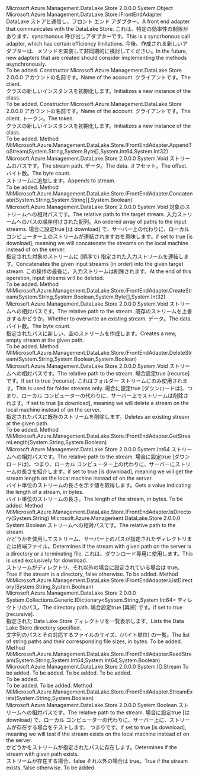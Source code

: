<Type Name="DataLakeStoreFrontEndAdapter" FullName="Microsoft.Azure.Management.DataLake.Store.DataLakeStoreFrontEndAdapter">
  <TypeSignature Language="C#" Value="public class DataLakeStoreFrontEndAdapter : Microsoft.Azure.Management.DataLake.Store.IFrontEndAdapter" />
  <TypeSignature Language="ILAsm" Value=".class public auto ansi beforefieldinit DataLakeStoreFrontEndAdapter extends System.Object implements class Microsoft.Azure.Management.DataLake.Store.IFrontEndAdapter" />
  <TypeSignature Language="DocId" Value="T:Microsoft.Azure.Management.DataLake.Store.DataLakeStoreFrontEndAdapter" />
  <TypeSignature Language="VB.NET" Value="Public Class DataLakeStoreFrontEndAdapter&#xA;Implements IFrontEndAdapter" />
  <TypeSignature Language="F#" Value="type DataLakeStoreFrontEndAdapter = class&#xA;    interface IFrontEndAdapter" />
  <AssemblyInfo>
    <AssemblyName>Microsoft.Azure.Management.DataLake.Store</AssemblyName>
    <AssemblyVersion>2.0.0.0</AssemblyVersion>
  </AssemblyInfo>
  <Base>
    <BaseTypeName>System.Object</BaseTypeName>
  </Base>
  <Interfaces>
    <Interface>
      <InterfaceName>Microsoft.Azure.Management.DataLake.Store.IFrontEndAdapter</InterfaceName>
    </Interface>
  </Interfaces>
  <Docs>
    <summary>
            <span data-ttu-id="51b35-101">DataLake ストアと通信し、フロント エンド アダプター。</span><span class="sxs-lookup"><span data-stu-id="51b35-101">A front end adapter that communicates with the DataLake Store.</span></span>
            <span data-ttu-id="51b35-102">これは、特定の効率性の制限があります、syncrhonous 呼び出しアダプターです。</span><span class="sxs-lookup"><span data-stu-id="51b35-102">This is a syncrhonous call adapter, which has certain efficiency limitations.</span></span>
            <span data-ttu-id="51b35-103">今後、作成される新しいアダプターは、メソッドを実装して非同期的に検討してください。</span><span class="sxs-lookup"><span data-stu-id="51b35-103">In the future, new adapters that are created should consider implementing the methods asynchronously.</span></span>
            </summary>
    <remarks>To be added.</remarks>
  </Docs>
  <Members>
    <Member MemberName=".ctor">
      <MemberSignature Language="C#" Value="public DataLakeStoreFrontEndAdapter (string accountName, Microsoft.Azure.Management.DataLake.Store.IDataLakeStoreFileSystemManagementClient client);" />
      <MemberSignature Language="ILAsm" Value=".method public hidebysig specialname rtspecialname instance void .ctor(string accountName, class Microsoft.Azure.Management.DataLake.Store.IDataLakeStoreFileSystemManagementClient client) cil managed" />
      <MemberSignature Language="DocId" Value="M:Microsoft.Azure.Management.DataLake.Store.DataLakeStoreFrontEndAdapter.#ctor(System.String,Microsoft.Azure.Management.DataLake.Store.IDataLakeStoreFileSystemManagementClient)" />
      <MemberSignature Language="VB.NET" Value="Public Sub New (accountName As String, client As IDataLakeStoreFileSystemManagementClient)" />
      <MemberSignature Language="F#" Value="new Microsoft.Azure.Management.DataLake.Store.DataLakeStoreFrontEndAdapter : string * Microsoft.Azure.Management.DataLake.Store.IDataLakeStoreFileSystemManagementClient -&gt; Microsoft.Azure.Management.DataLake.Store.DataLakeStoreFrontEndAdapter" Usage="new Microsoft.Azure.Management.DataLake.Store.DataLakeStoreFrontEndAdapter (accountName, client)" />
      <MemberType>Constructor</MemberType>
      <AssemblyInfo>
        <AssemblyName>Microsoft.Azure.Management.DataLake.Store</AssemblyName>
        <AssemblyVersion>2.0.0.0</AssemblyVersion>
      </AssemblyInfo>
      <Parameters>
        <Parameter Name="accountName" Type="System.String" />
        <Parameter Name="client" Type="Microsoft.Azure.Management.DataLake.Store.IDataLakeStoreFileSystemManagementClient" />
      </Parameters>
      <Docs>
        <param name="accountName"><span data-ttu-id="51b35-104">アカウントの名前です。</span><span class="sxs-lookup"><span data-stu-id="51b35-104">Name of the account.</span></span></param>
        <param name="client"><span data-ttu-id="51b35-105">クライアントです。</span><span class="sxs-lookup"><span data-stu-id="51b35-105">The client.</span></span></param>
        <summary>
            <span data-ttu-id="51b35-106"><see cref="T:Microsoft.Azure.Management.DataLake.Store.DataLakeStoreFrontEndAdapter" /> クラスの新しいインスタンスを初期化します。</span><span class="sxs-lookup"><span data-stu-id="51b35-106">Initializes a new instance of the <see cref="T:Microsoft.Azure.Management.DataLake.Store.DataLakeStoreFrontEndAdapter" /> class.</span></span>
            </summary>
        <remarks>To be added.</remarks>
      </Docs>
    </Member>
    <Member MemberName=".ctor">
      <MemberSignature Language="C#" Value="public DataLakeStoreFrontEndAdapter (string accountName, Microsoft.Azure.Management.DataLake.Store.IDataLakeStoreFileSystemManagementClient client, System.Threading.CancellationToken token);" />
      <MemberSignature Language="ILAsm" Value=".method public hidebysig specialname rtspecialname instance void .ctor(string accountName, class Microsoft.Azure.Management.DataLake.Store.IDataLakeStoreFileSystemManagementClient client, valuetype System.Threading.CancellationToken token) cil managed" />
      <MemberSignature Language="DocId" Value="M:Microsoft.Azure.Management.DataLake.Store.DataLakeStoreFrontEndAdapter.#ctor(System.String,Microsoft.Azure.Management.DataLake.Store.IDataLakeStoreFileSystemManagementClient,System.Threading.CancellationToken)" />
      <MemberSignature Language="VB.NET" Value="Public Sub New (accountName As String, client As IDataLakeStoreFileSystemManagementClient, token As CancellationToken)" />
      <MemberSignature Language="F#" Value="new Microsoft.Azure.Management.DataLake.Store.DataLakeStoreFrontEndAdapter : string * Microsoft.Azure.Management.DataLake.Store.IDataLakeStoreFileSystemManagementClient * System.Threading.CancellationToken -&gt; Microsoft.Azure.Management.DataLake.Store.DataLakeStoreFrontEndAdapter" Usage="new Microsoft.Azure.Management.DataLake.Store.DataLakeStoreFrontEndAdapter (accountName, client, token)" />
      <MemberType>Constructor</MemberType>
      <AssemblyInfo>
        <AssemblyName>Microsoft.Azure.Management.DataLake.Store</AssemblyName>
        <AssemblyVersion>2.0.0.0</AssemblyVersion>
      </AssemblyInfo>
      <Parameters>
        <Parameter Name="accountName" Type="System.String" />
        <Parameter Name="client" Type="Microsoft.Azure.Management.DataLake.Store.IDataLakeStoreFileSystemManagementClient" />
        <Parameter Name="token" Type="System.Threading.CancellationToken" />
      </Parameters>
      <Docs>
        <param name="accountName"><span data-ttu-id="51b35-107">アカウントの名前です。</span><span class="sxs-lookup"><span data-stu-id="51b35-107">Name of the account.</span></span></param>
        <param name="client"><span data-ttu-id="51b35-108">クライアントです。</span><span class="sxs-lookup"><span data-stu-id="51b35-108">The client.</span></span></param>
        <param name="token"><span data-ttu-id="51b35-109">トークン。</span><span class="sxs-lookup"><span data-stu-id="51b35-109">The token.</span></span></param>
        <summary>
            <span data-ttu-id="51b35-110"><see cref="T:Microsoft.Azure.Management.DataLake.Store.DataLakeStoreFrontEndAdapter" /> クラスの新しいインスタンスを初期化します。</span><span class="sxs-lookup"><span data-stu-id="51b35-110">Initializes a new instance of the <see cref="T:Microsoft.Azure.Management.DataLake.Store.DataLakeStoreFrontEndAdapter" /> class.</span></span>
            </summary>
        <remarks>To be added.</remarks>
      </Docs>
    </Member>
    <Member MemberName="AppendToStream">
      <MemberSignature Language="C#" Value="public void AppendToStream (string streamPath, byte[] data, long offset, int byteCount);" />
      <MemberSignature Language="ILAsm" Value=".method public hidebysig newslot virtual instance void AppendToStream(string streamPath, unsigned int8[] data, int64 offset, int32 byteCount) cil managed" />
      <MemberSignature Language="DocId" Value="M:Microsoft.Azure.Management.DataLake.Store.DataLakeStoreFrontEndAdapter.AppendToStream(System.String,System.Byte[],System.Int64,System.Int32)" />
      <MemberSignature Language="VB.NET" Value="Public Sub AppendToStream (streamPath As String, data As Byte(), offset As Long, byteCount As Integer)" />
      <MemberSignature Language="F#" Value="abstract member AppendToStream : string * byte[] * int64 * int -&gt; unit&#xA;override this.AppendToStream : string * byte[] * int64 * int -&gt; unit" Usage="dataLakeStoreFrontEndAdapter.AppendToStream (streamPath, data, offset, byteCount)" />
      <MemberType>Method</MemberType>
      <Implements>
        <InterfaceMember>M:Microsoft.Azure.Management.DataLake.Store.IFrontEndAdapter.AppendToStream(System.String,System.Byte[],System.Int64,System.Int32)</InterfaceMember>
      </Implements>
      <AssemblyInfo>
        <AssemblyName>Microsoft.Azure.Management.DataLake.Store</AssemblyName>
        <AssemblyVersion>2.0.0.0</AssemblyVersion>
      </AssemblyInfo>
      <ReturnValue>
        <ReturnType>System.Void</ReturnType>
      </ReturnValue>
      <Parameters>
        <Parameter Name="streamPath" Type="System.String" />
        <Parameter Name="data" Type="System.Byte[]" />
        <Parameter Name="offset" Type="System.Int64" />
        <Parameter Name="byteCount" Type="System.Int32" />
      </Parameters>
      <Docs>
        <param name="streamPath"><span data-ttu-id="51b35-111">ストリームのパスです。</span><span class="sxs-lookup"><span data-stu-id="51b35-111">The stream path.</span></span></param>
        <param name="data"><span data-ttu-id="51b35-112">データ。</span><span class="sxs-lookup"><span data-stu-id="51b35-112">The data.</span></span></param>
        <param name="offset"><span data-ttu-id="51b35-113">オフセット。</span><span class="sxs-lookup"><span data-stu-id="51b35-113">The offset.</span></span></param>
        <param name="byteCount"><span data-ttu-id="51b35-114">バイト数。</span><span class="sxs-lookup"><span data-stu-id="51b35-114">The byte count.</span></span></param>
        <summary>
            <span data-ttu-id="51b35-115">ストリームに追加します。</span><span class="sxs-lookup"><span data-stu-id="51b35-115">Appends to stream.</span></span>
            </summary>
        <remarks>To be added.</remarks>
        <exception cref="T:System.Threading.Tasks.TaskCanceledException" />
      </Docs>
    </Member>
    <Member MemberName="Concatenate">
      <MemberSignature Language="C#" Value="public void Concatenate (string targetStreamPath, string[] inputStreamPaths, bool isDownload = false);" />
      <MemberSignature Language="ILAsm" Value=".method public hidebysig newslot virtual instance void Concatenate(string targetStreamPath, string[] inputStreamPaths, bool isDownload) cil managed" />
      <MemberSignature Language="DocId" Value="M:Microsoft.Azure.Management.DataLake.Store.DataLakeStoreFrontEndAdapter.Concatenate(System.String,System.String[],System.Boolean)" />
      <MemberSignature Language="VB.NET" Value="Public Sub Concatenate (targetStreamPath As String, inputStreamPaths As String(), Optional isDownload As Boolean = false)" />
      <MemberSignature Language="F#" Value="abstract member Concatenate : string * string[] * bool -&gt; unit&#xA;override this.Concatenate : string * string[] * bool -&gt; unit" Usage="dataLakeStoreFrontEndAdapter.Concatenate (targetStreamPath, inputStreamPaths, isDownload)" />
      <MemberType>Method</MemberType>
      <Implements>
        <InterfaceMember>M:Microsoft.Azure.Management.DataLake.Store.IFrontEndAdapter.Concatenate(System.String,System.String[],System.Boolean)</InterfaceMember>
      </Implements>
      <AssemblyInfo>
        <AssemblyName>Microsoft.Azure.Management.DataLake.Store</AssemblyName>
        <AssemblyVersion>2.0.0.0</AssemblyVersion>
      </AssemblyInfo>
      <ReturnValue>
        <ReturnType>System.Void</ReturnType>
      </ReturnValue>
      <Parameters>
        <Parameter Name="targetStreamPath" Type="System.String" />
        <Parameter Name="inputStreamPaths" Type="System.String[]" />
        <Parameter Name="isDownload" Type="System.Boolean" />
      </Parameters>
      <Docs>
        <param name="targetStreamPath"><span data-ttu-id="51b35-116">対象のストリームへの相対パスです。</span><span class="sxs-lookup"><span data-stu-id="51b35-116">The relative path to the target stream.</span></span></param>
        <param name="inputStreamPaths"><span data-ttu-id="51b35-117">入力ストリームへのパスの順序付けされた配列。</span><span class="sxs-lookup"><span data-stu-id="51b35-117">An ordered array of paths to the input streams.</span></span></param>
        <param name="isDownload"><span data-ttu-id="51b35-118">場合に設定<c>true</c> [は download] で、サーバー上の代わりに、ローカル コンピューター上のストリームが連結されますおを意味します。</span><span class="sxs-lookup"><span data-stu-id="51b35-118">if set to <c>true</c> [is download], meaning we will concatenate the streams on the local machine instead of on the server.</span></span></param>
        <summary>
            <span data-ttu-id="51b35-119">指定された対象のストリームに (順序で) 指定された入力ストリームを連結します。</span><span class="sxs-lookup"><span data-stu-id="51b35-119">Concatenates the given input streams (in order) into the given target stream.</span></span>
            <span data-ttu-id="51b35-120">この操作の最後に、入力ストリームは削除されます。</span><span class="sxs-lookup"><span data-stu-id="51b35-120">At the end of this operation, input streams will be deleted.</span></span>
            </summary>
        <remarks>To be added.</remarks>
        <exception cref="T:System.Threading.Tasks.TaskCanceledException" />
      </Docs>
    </Member>
    <Member MemberName="CreateStream">
      <MemberSignature Language="C#" Value="public void CreateStream (string streamPath, bool overwrite, byte[] data, int byteCount);" />
      <MemberSignature Language="ILAsm" Value=".method public hidebysig newslot virtual instance void CreateStream(string streamPath, bool overwrite, unsigned int8[] data, int32 byteCount) cil managed" />
      <MemberSignature Language="DocId" Value="M:Microsoft.Azure.Management.DataLake.Store.DataLakeStoreFrontEndAdapter.CreateStream(System.String,System.Boolean,System.Byte[],System.Int32)" />
      <MemberSignature Language="VB.NET" Value="Public Sub CreateStream (streamPath As String, overwrite As Boolean, data As Byte(), byteCount As Integer)" />
      <MemberSignature Language="F#" Value="abstract member CreateStream : string * bool * byte[] * int -&gt; unit&#xA;override this.CreateStream : string * bool * byte[] * int -&gt; unit" Usage="dataLakeStoreFrontEndAdapter.CreateStream (streamPath, overwrite, data, byteCount)" />
      <MemberType>Method</MemberType>
      <Implements>
        <InterfaceMember>M:Microsoft.Azure.Management.DataLake.Store.IFrontEndAdapter.CreateStream(System.String,System.Boolean,System.Byte[],System.Int32)</InterfaceMember>
      </Implements>
      <AssemblyInfo>
        <AssemblyName>Microsoft.Azure.Management.DataLake.Store</AssemblyName>
        <AssemblyVersion>2.0.0.0</AssemblyVersion>
      </AssemblyInfo>
      <ReturnValue>
        <ReturnType>System.Void</ReturnType>
      </ReturnValue>
      <Parameters>
        <Parameter Name="streamPath" Type="System.String" />
        <Parameter Name="overwrite" Type="System.Boolean" />
        <Parameter Name="data" Type="System.Byte[]" />
        <Parameter Name="byteCount" Type="System.Int32" />
      </Parameters>
      <Docs>
        <param name="streamPath"><span data-ttu-id="51b35-121">ストリームへの相対パスです。</span><span class="sxs-lookup"><span data-stu-id="51b35-121">The relative path to the stream.</span></span></param>
        <param name="overwrite"><span data-ttu-id="51b35-122">既存のストリームを上書きするかどうか。</span><span class="sxs-lookup"><span data-stu-id="51b35-122">Whether to overwrite an existing stream.</span></span></param>
        <param name="data"><span data-ttu-id="51b35-123">データ。</span><span class="sxs-lookup"><span data-stu-id="51b35-123">The data.</span></span></param>
        <param name="byteCount"><span data-ttu-id="51b35-124">バイト数。</span><span class="sxs-lookup"><span data-stu-id="51b35-124">The byte count.</span></span></param>
        <summary>
            <span data-ttu-id="51b35-125">指定されたパスに新しい、空のストリームを作成します。</span><span class="sxs-lookup"><span data-stu-id="51b35-125">Creates a new, empty stream at the given path.</span></span>
            </summary>
        <remarks>To be added.</remarks>
        <exception cref="T:System.Threading.Tasks.TaskCanceledException" />
      </Docs>
    </Member>
    <Member MemberName="DeleteStream">
      <MemberSignature Language="C#" Value="public void DeleteStream (string streamPath, bool recurse = false, bool isDownload = false);" />
      <MemberSignature Language="ILAsm" Value=".method public hidebysig newslot virtual instance void DeleteStream(string streamPath, bool recurse, bool isDownload) cil managed" />
      <MemberSignature Language="DocId" Value="M:Microsoft.Azure.Management.DataLake.Store.DataLakeStoreFrontEndAdapter.DeleteStream(System.String,System.Boolean,System.Boolean)" />
      <MemberSignature Language="VB.NET" Value="Public Sub DeleteStream (streamPath As String, Optional recurse As Boolean = false, Optional isDownload As Boolean = false)" />
      <MemberSignature Language="F#" Value="abstract member DeleteStream : string * bool * bool -&gt; unit&#xA;override this.DeleteStream : string * bool * bool -&gt; unit" Usage="dataLakeStoreFrontEndAdapter.DeleteStream (streamPath, recurse, isDownload)" />
      <MemberType>Method</MemberType>
      <Implements>
        <InterfaceMember>M:Microsoft.Azure.Management.DataLake.Store.IFrontEndAdapter.DeleteStream(System.String,System.Boolean,System.Boolean)</InterfaceMember>
      </Implements>
      <AssemblyInfo>
        <AssemblyName>Microsoft.Azure.Management.DataLake.Store</AssemblyName>
        <AssemblyVersion>2.0.0.0</AssemblyVersion>
      </AssemblyInfo>
      <ReturnValue>
        <ReturnType>System.Void</ReturnType>
      </ReturnValue>
      <Parameters>
        <Parameter Name="streamPath" Type="System.String" />
        <Parameter Name="recurse" Type="System.Boolean" />
        <Parameter Name="isDownload" Type="System.Boolean" />
      </Parameters>
      <Docs>
        <param name="streamPath"><span data-ttu-id="51b35-126">ストリームへの相対パスです。</span><span class="sxs-lookup"><span data-stu-id="51b35-126">The relative path to the stream.</span></span></param>
        <param name="recurse"><span data-ttu-id="51b35-127">場合設定<c>true</c> [recurse] です。</span><span class="sxs-lookup"><span data-stu-id="51b35-127">if set to <c>true</c> [recurse].</span></span> <span data-ttu-id="51b35-128">これはフォルダー ストリームにのみ使用されます。</span><span class="sxs-lookup"><span data-stu-id="51b35-128">This is used for folder streams only.</span></span></param>
        <param name="isDownload"><span data-ttu-id="51b35-129">場合に設定<c>true</c> [ダウンロードは]、つまり、ローカル コンピューターの代わりに、サーバー上でストリームは削除されます。</span><span class="sxs-lookup"><span data-stu-id="51b35-129">if set to <c>true</c> [is download], meaning we will delete a stream on the local machine instead of on the server.</span></span></param>
        <summary>
            <span data-ttu-id="51b35-130">指定されたパスに既存のストリームを削除します。</span><span class="sxs-lookup"><span data-stu-id="51b35-130">Deletes an existing stream at the given path.</span></span>
            </summary>
        <remarks>To be added.</remarks>
        <exception cref="T:System.Threading.Tasks.TaskCanceledException" />
      </Docs>
    </Member>
    <Member MemberName="GetStreamLength">
      <MemberSignature Language="C#" Value="public long GetStreamLength (string streamPath, bool isDownload = false);" />
      <MemberSignature Language="ILAsm" Value=".method public hidebysig newslot virtual instance int64 GetStreamLength(string streamPath, bool isDownload) cil managed" />
      <MemberSignature Language="DocId" Value="M:Microsoft.Azure.Management.DataLake.Store.DataLakeStoreFrontEndAdapter.GetStreamLength(System.String,System.Boolean)" />
      <MemberSignature Language="VB.NET" Value="Public Function GetStreamLength (streamPath As String, Optional isDownload As Boolean = false) As Long" />
      <MemberSignature Language="F#" Value="abstract member GetStreamLength : string * bool -&gt; int64&#xA;override this.GetStreamLength : string * bool -&gt; int64" Usage="dataLakeStoreFrontEndAdapter.GetStreamLength (streamPath, isDownload)" />
      <MemberType>Method</MemberType>
      <Implements>
        <InterfaceMember>M:Microsoft.Azure.Management.DataLake.Store.IFrontEndAdapter.GetStreamLength(System.String,System.Boolean)</InterfaceMember>
      </Implements>
      <AssemblyInfo>
        <AssemblyName>Microsoft.Azure.Management.DataLake.Store</AssemblyName>
        <AssemblyVersion>2.0.0.0</AssemblyVersion>
      </AssemblyInfo>
      <ReturnValue>
        <ReturnType>System.Int64</ReturnType>
      </ReturnValue>
      <Parameters>
        <Parameter Name="streamPath" Type="System.String" />
        <Parameter Name="isDownload" Type="System.Boolean" />
      </Parameters>
      <Docs>
        <param name="streamPath"><span data-ttu-id="51b35-131">ストリームへの相対パスです。</span><span class="sxs-lookup"><span data-stu-id="51b35-131">The relative path to the stream.</span></span></param>
        <param name="isDownload"><span data-ttu-id="51b35-132">場合に設定<c>true</c> [ダウンロードは]、つまり、ローカル コンピューター上の代わりに、サーバーにストリームの長さを紹介します。</span><span class="sxs-lookup"><span data-stu-id="51b35-132">if set to <c>true</c> [is download], meaning we will get the stream length on the local machine instead of on the server.</span></span></param>
        <summary>
            <span data-ttu-id="51b35-133">バイト単位のストリームの長さを示す値を取得します。</span><span class="sxs-lookup"><span data-stu-id="51b35-133">Gets a value indicating the length of a stream, in bytes.</span></span>
            </summary>
        <returns>
            <span data-ttu-id="51b35-134">バイト単位のストリームの長さ。</span><span class="sxs-lookup"><span data-stu-id="51b35-134">The length of the stream, in bytes.</span></span>
            </returns>
        <remarks>To be added.</remarks>
        <exception cref="T:System.Threading.Tasks.TaskCanceledException" />
      </Docs>
    </Member>
    <Member MemberName="IsDirectory">
      <MemberSignature Language="C#" Value="public bool IsDirectory (string streamPath);" />
      <MemberSignature Language="ILAsm" Value=".method public hidebysig newslot virtual instance bool IsDirectory(string streamPath) cil managed" />
      <MemberSignature Language="DocId" Value="M:Microsoft.Azure.Management.DataLake.Store.DataLakeStoreFrontEndAdapter.IsDirectory(System.String)" />
      <MemberSignature Language="VB.NET" Value="Public Function IsDirectory (streamPath As String) As Boolean" />
      <MemberSignature Language="F#" Value="abstract member IsDirectory : string -&gt; bool&#xA;override this.IsDirectory : string -&gt; bool" Usage="dataLakeStoreFrontEndAdapter.IsDirectory streamPath" />
      <MemberType>Method</MemberType>
      <Implements>
        <InterfaceMember>M:Microsoft.Azure.Management.DataLake.Store.IFrontEndAdapter.IsDirectory(System.String)</InterfaceMember>
      </Implements>
      <AssemblyInfo>
        <AssemblyName>Microsoft.Azure.Management.DataLake.Store</AssemblyName>
        <AssemblyVersion>2.0.0.0</AssemblyVersion>
      </AssemblyInfo>
      <ReturnValue>
        <ReturnType>System.Boolean</ReturnType>
      </ReturnValue>
      <Parameters>
        <Parameter Name="streamPath" Type="System.String" />
      </Parameters>
      <Docs>
        <param name="streamPath"><span data-ttu-id="51b35-135">ストリームへの相対パスです。</span><span class="sxs-lookup"><span data-stu-id="51b35-135">The relative path to the stream.</span></span></param>
        <summary>
            <span data-ttu-id="51b35-136">かどうかを使用してストリーム、サーバー上のパスが指定されたディレクトリまたは終端ファイル。</span><span class="sxs-lookup"><span data-stu-id="51b35-136">Determines if the stream with given path on the server is a directory or a terminating file.</span></span>
            <span data-ttu-id="51b35-137">これは、ダウンロード専用に使用します。</span><span class="sxs-lookup"><span data-stu-id="51b35-137">This is used exclusively for download.</span></span>
            </summary>
        <returns>
            <span data-ttu-id="51b35-138">ストリームがディレクトリ、それ以外の場合に設定されている場合は true。</span><span class="sxs-lookup"><span data-stu-id="51b35-138">True if the stream is a directory, false otherwise.</span></span>
            </returns>
        <remarks>To be added.</remarks>
        <exception cref="T:System.Threading.Tasks.TaskCanceledException" />
      </Docs>
    </Member>
    <Member MemberName="ListDirectory">
      <MemberSignature Language="C#" Value="public System.Collections.Generic.IDictionary&lt;string,long&gt; ListDirectory (string directoryPath, bool recursive);" />
      <MemberSignature Language="ILAsm" Value=".method public hidebysig newslot virtual instance class System.Collections.Generic.IDictionary`2&lt;string, int64&gt; ListDirectory(string directoryPath, bool recursive) cil managed" />
      <MemberSignature Language="DocId" Value="M:Microsoft.Azure.Management.DataLake.Store.DataLakeStoreFrontEndAdapter.ListDirectory(System.String,System.Boolean)" />
      <MemberSignature Language="VB.NET" Value="Public Function ListDirectory (directoryPath As String, recursive As Boolean) As IDictionary(Of String, Long)" />
      <MemberSignature Language="F#" Value="abstract member ListDirectory : string * bool -&gt; System.Collections.Generic.IDictionary&lt;string, int64&gt;&#xA;override this.ListDirectory : string * bool -&gt; System.Collections.Generic.IDictionary&lt;string, int64&gt;" Usage="dataLakeStoreFrontEndAdapter.ListDirectory (directoryPath, recursive)" />
      <MemberType>Method</MemberType>
      <Implements>
        <InterfaceMember>M:Microsoft.Azure.Management.DataLake.Store.IFrontEndAdapter.ListDirectory(System.String,System.Boolean)</InterfaceMember>
      </Implements>
      <AssemblyInfo>
        <AssemblyName>Microsoft.Azure.Management.DataLake.Store</AssemblyName>
        <AssemblyVersion>2.0.0.0</AssemblyVersion>
      </AssemblyInfo>
      <ReturnValue>
        <ReturnType>System.Collections.Generic.IDictionary&lt;System.String,System.Int64&gt;</ReturnType>
      </ReturnValue>
      <Parameters>
        <Parameter Name="directoryPath" Type="System.String" />
        <Parameter Name="recursive" Type="System.Boolean" />
      </Parameters>
      <Docs>
        <param name="directoryPath"><span data-ttu-id="51b35-139">ディレクトリのパス。</span><span class="sxs-lookup"><span data-stu-id="51b35-139">The directory path.</span></span></param>
        <param name="recursive"><span data-ttu-id="51b35-140">場合設定<c>true</c> [再帰] です。</span><span class="sxs-lookup"><span data-stu-id="51b35-140">if set to <c>true</c> [recursive].</span></span></param>
        <summary>
            <span data-ttu-id="51b35-141">指定された Data Lake Store ディレクトリを一覧表示します。</span><span class="sxs-lookup"><span data-stu-id="51b35-141">Lists the Data Lake Store directory specified.</span></span>
            </summary>
        <returns>
            <span data-ttu-id="51b35-142">文字列のパスとその対応するファイルのサイズ、(バイト単位) の一覧。</span><span class="sxs-lookup"><span data-stu-id="51b35-142">The list of string paths and their corresponding file sizes, in bytes.</span></span>
            </returns>
        <remarks>To be added.</remarks>
      </Docs>
    </Member>
    <Member MemberName="ReadStream">
      <MemberSignature Language="C#" Value="public System.IO.Stream ReadStream (string streamPath, long offset, long length, bool isDownload = false);" />
      <MemberSignature Language="ILAsm" Value=".method public hidebysig newslot virtual instance class System.IO.Stream ReadStream(string streamPath, int64 offset, int64 length, bool isDownload) cil managed" />
      <MemberSignature Language="DocId" Value="M:Microsoft.Azure.Management.DataLake.Store.DataLakeStoreFrontEndAdapter.ReadStream(System.String,System.Int64,System.Int64,System.Boolean)" />
      <MemberSignature Language="VB.NET" Value="Public Function ReadStream (streamPath As String, offset As Long, length As Long, Optional isDownload As Boolean = false) As Stream" />
      <MemberSignature Language="F#" Value="abstract member ReadStream : string * int64 * int64 * bool -&gt; System.IO.Stream&#xA;override this.ReadStream : string * int64 * int64 * bool -&gt; System.IO.Stream" Usage="dataLakeStoreFrontEndAdapter.ReadStream (streamPath, offset, length, isDownload)" />
      <MemberType>Method</MemberType>
      <Implements>
        <InterfaceMember>M:Microsoft.Azure.Management.DataLake.Store.IFrontEndAdapter.ReadStream(System.String,System.Int64,System.Int64,System.Boolean)</InterfaceMember>
      </Implements>
      <AssemblyInfo>
        <AssemblyName>Microsoft.Azure.Management.DataLake.Store</AssemblyName>
        <AssemblyVersion>2.0.0.0</AssemblyVersion>
      </AssemblyInfo>
      <ReturnValue>
        <ReturnType>System.IO.Stream</ReturnType>
      </ReturnValue>
      <Parameters>
        <Parameter Name="streamPath" Type="System.String" />
        <Parameter Name="offset" Type="System.Int64" />
        <Parameter Name="length" Type="System.Int64" />
        <Parameter Name="isDownload" Type="System.Boolean" />
      </Parameters>
      <Docs>
        <param name="streamPath">To be added.</param>
        <param name="offset">To be added.</param>
        <param name="length">To be added.</param>
        <param name="isDownload">To be added.</param>
        <summary>To be added.</summary>
        <returns>To be added.</returns>
        <remarks>To be added.</remarks>
      </Docs>
    </Member>
    <Member MemberName="StreamExists">
      <MemberSignature Language="C#" Value="public bool StreamExists (string streamPath, bool isDownload = false);" />
      <MemberSignature Language="ILAsm" Value=".method public hidebysig newslot virtual instance bool StreamExists(string streamPath, bool isDownload) cil managed" />
      <MemberSignature Language="DocId" Value="M:Microsoft.Azure.Management.DataLake.Store.DataLakeStoreFrontEndAdapter.StreamExists(System.String,System.Boolean)" />
      <MemberSignature Language="VB.NET" Value="Public Function StreamExists (streamPath As String, Optional isDownload As Boolean = false) As Boolean" />
      <MemberSignature Language="F#" Value="abstract member StreamExists : string * bool -&gt; bool&#xA;override this.StreamExists : string * bool -&gt; bool" Usage="dataLakeStoreFrontEndAdapter.StreamExists (streamPath, isDownload)" />
      <MemberType>Method</MemberType>
      <Implements>
        <InterfaceMember>M:Microsoft.Azure.Management.DataLake.Store.IFrontEndAdapter.StreamExists(System.String,System.Boolean)</InterfaceMember>
      </Implements>
      <AssemblyInfo>
        <AssemblyName>Microsoft.Azure.Management.DataLake.Store</AssemblyName>
        <AssemblyVersion>2.0.0.0</AssemblyVersion>
      </AssemblyInfo>
      <ReturnValue>
        <ReturnType>System.Boolean</ReturnType>
      </ReturnValue>
      <Parameters>
        <Parameter Name="streamPath" Type="System.String" />
        <Parameter Name="isDownload" Type="System.Boolean" />
      </Parameters>
      <Docs>
        <param name="streamPath"><span data-ttu-id="51b35-143">ストリームへの相対パスです。</span><span class="sxs-lookup"><span data-stu-id="51b35-143">The relative path to the stream.</span></span></param>
        <param name="isDownload"><span data-ttu-id="51b35-144">場合に設定<c>true</c> [は download] で、ローカル コンピューターの代わりに、サーバー上に、ストリームが存在する場合をテストします。 つまりです。</span><span class="sxs-lookup"><span data-stu-id="51b35-144">if set to <c>true</c> [is download], meaning we will test if the stream exists on the local machine instead of on the server.</span></span></param>
        <summary>
            <span data-ttu-id="51b35-145">かどうかをストリームが指定されたパスに存在します。</span><span class="sxs-lookup"><span data-stu-id="51b35-145">Determines if the stream with given path exists.</span></span>
            </summary>
        <returns>
            <span data-ttu-id="51b35-146">ストリームが存在する場合、false それ以外の場合は true。</span><span class="sxs-lookup"><span data-stu-id="51b35-146">True if the stream exists, false otherwise.</span></span>
            </returns>
        <remarks>To be added.</remarks>
        <exception cref="T:System.Threading.Tasks.TaskCanceledException" />
      </Docs>
    </Member>
  </Members>
</Type>